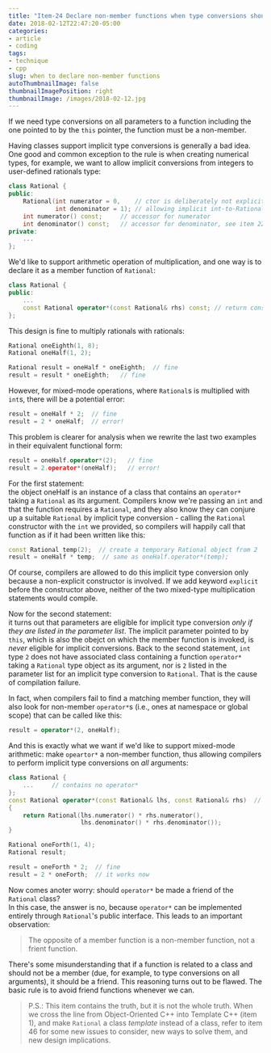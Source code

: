 ```yaml
---
title: "Item-24 Declare non-member functions when type conversions should apply to all parameters"
date: 2018-02-12T22:47:20-05:00
categories:
- article
- coding
tags:
- technique
- cpp
slug: when to declare non-member functions 
autoThumbnailImage: false
thumbnailImagePosition: right
thumbnailImage: /images/2018-02-12.jpg
---
```


If we need type conversions on all parameters to a function including the one pointed to by the `this` pointer, the function must be a non-member.
<!--more-->

Having classes support implicit type conversions is generally a bad idea. One good and common exception to the rule is when creating numerical types, for example, we want to allow implicit conversions from integers to user-defined rationals type:

```cpp
class Rational {
public:
    Rational(int numerator = 0,    // ctor is deliberately not explicit, 
             int denominator = 1); // allowing implicit int-to-Rational conversion
    int numerator() const;     // accessor for numerator
    int denominator() const;   // accessor for denominator, see item 22
private:
    ...
};
```

We'd like to support arithmetic operation of multiplication, and one way is to declare it as a member function of `Rational`:

```cpp
class Rational {
public:
    ...
    const Rational operator*(const Rational& rhs) const; // return const: item 3; taking a reference-to-const as argument: item 20, 21
};
```

This design is fine to multiply rationals with rationals:

```cpp
Rational oneEighth(1, 8);
Rational oneHalf(1, 2);

Rational result = oneHalf * oneEighth;  // fine
result = result * oneEighth;   // fine
```

However, for mixed-mode operations, where `Rational`s is multiplied with `int`s, there will be a potential error:

```cpp
result = oneHalf * 2;  // fine
result = 2 * oneHalf;  // error!
```

This problem is clearer for analysis when we rewrite the last two examples in their equivalent functional form:

```cpp
result = oneHalf.operator*(2);   // fine
result = 2.operator*(oneHalf);   // error!
```

For the first statement:   
the object oneHalf is an instance of a class that contains an `operator*` taking a `Rational` as its argument. Compilers know we're passing an `int` and that the function requires a `Rational`, and they also know they can conjure up a suitable `Rational` by implicit type conversion - calling the `Rational` constructor with the `int` we provided, so compilers will happily call that function as if it had been written like this:

```cpp
const Rational temp(2);  // create a temporary Rational object from 2
result = oneHalf * temp;  // same as oneHalf.operator*(temp);
```

Of course, compilers are allowed to do this implicit type conversion only because a non-explicit constructor is involved. If we add keyword `explicit` before the constructor above, neither of the two mixed-type multiplication statements would compile.

Now for the second statement:   
it turns out that parameters are eligible for implicit type conversion _only if they are listed in the parameter list_. The implicit parameter pointed to by `this`, which is also the obejct on which the member function is invoked, is _never_ eligible for implicit conversions. Back to the second statement, `int` type `2` does not have associated class containing a function `operator*` taking a `Rational` type object as its argument, nor is `2` listed in the parameter list for an implicit type conversion to `Rational`. That is the cause of compilation failure.

In fact, when compilers fail to find a matching member function, they will also look for non-member `operator*`s (i.e., ones at namespace or global scope) that can be called like this:

```cpp
result = operator*(2, oneHalf);
```

And this is exactly what we want if we'd like to support mixed-mode arithmetic: make `opeartor*` a non-member function, thus allowing compilers to perform implicit type conversions on _all_ arguments:

```cpp
class Rational {
    ...     // contains no operator*
};
const Rational operator*(const Rational& lhs, const Rational& rhs)  // now a non-member function
{
    return Rational(lhs.numerator() * rhs.numerator(),
                    lhs.denominator() * rhs.denominator());
}

Rational oneForth(1, 4);
Rational result;

result = oneForth * 2;  // fine
result = 2 * oneForth;  // it works now
```

Now comes anoter worry: should `operator*` be made a friend of the `Rational` class?   
In this case, the answer is no, because `operator*` can be implemented entirely through `Rational`'s public interface. This leads to an important observation:

>The opposite of a member function is a non-member function, not a frient function.

There's some misunderstanding that if a function is related to a class and should not be a member (due, for example, to type conversions on all arguments), it should be a friend. This reasoning turns out to be flawed. The basic rule is to avoid friend functions whenever we can.

>P.S.: This item contains the truth, but it is not the whole truth. When we cross the line from Object-Oriented C++ into Template C++ (item 1), and make `Rational` a class _template_ instead of a class, refer to item 46 for some new issues to consider, new ways to solve them, and new design implications.